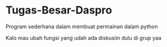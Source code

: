 # Tugas-Besar-Daspro
Program sederhana dalam membuat permainan dalam python

Kalo mau ubah fungsi yang udah ada diskusiin dulu di grup yaa